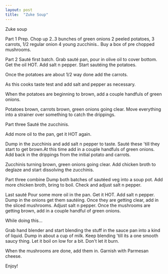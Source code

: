 ```yaml
---
layout: post
title:  "Zuke Soup"
---
```


Zuke soup

Part 1 Prep.
Chop up 2..3 bunches of green onions
2 peeled potatoes,
3 carrots,
1/2 regular onion
4 young zucchinis..
Buy a box of pre chopped mushrooms.

Part 2 Sauté first batch.
Grab sauté pan, pour in olive oil to cover bottom. Get the oil HOT. Add salt n pepper. Start sautéing the potatoes.

Once the potatoes are about 1/2 way done add the carrots.

As this cooks taste test and add salt and pepper as necessary.

When the potatoes are beginning to brown, add a couple handfuls of green onions.

Potatoes brown, carrots brown, green onions going clear. Move everything into a strainer over something to catch the drippings.

Part three Sauté the zucchinis.

Add more oil to the pan, get it HOT again.

Dump in the zucchinis and add salt n pepper to taste. Sauté these 'till they start to get brown.At this time add in a couple handfuls of green onions. Add back in the drippings from the initial potato and carrots.

Zucchinis turning brown, green onions going clear. Add chicken broth to deglaze and start dissolving the zucchinis.

Part three combine
Dump both batches of sautéed veg into a soup pot. Add more chicken broth, bring to boil. Check and adjust salt n pepper.

Last sauté
Pour some more oil in the pan. Get it HOT. Add salt n pepper. Dump in the onions get them sautéing. Once they are getting clear, add in the sliced mushrooms. Adjust salt n pepper. Once the mushrooms are getting brown, add in a couple handful of green onions.

While doing this...

Grab hand blender and start blending the stuff in the sauce pan into a kind of liquid. Dump in about a cup of milk. Keep blending 'till its a one smooth saucy thing. Let it boil on low for a bit. Don't let it burn.

When the mushrooms are done, add them in. Garnish with Parmesan cheese.

Enjoy!

